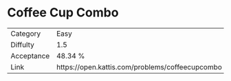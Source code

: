 # Coffee Cup Combo

<table>
    <tr>
        <td>Category</td>
        <td>Easy</td>
    </tr>
    <tr>
        <td>Diffulty</td>
        <td>1.5</td>
    </tr>
    <tr>
        <td>Acceptance</td>
        <td>48.34 %</td>
    </tr>
    <tr>
        <td>Link</td>
        <td>https://open.kattis.com/problems/coffeecupcombo</td>
    </tr>
</table>